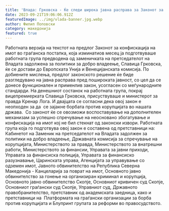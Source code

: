 ```yaml
---
title: 'Влада: Грковска - Ќе следи широка јавна расправа за Законот за конфискација на имот во граѓанска постапка по добивање на мислењата од ЕУ и Венецијанска комисија - 21 СЕПТЕМВРИ 2023'
date: 2023-09-21T19:06:06.912Z
featuredImage: ../img/vlada-banner.jpg.webp
author: Филип Поповски
category: македонија
featured: true
---
```

Работната верзија на текстот на предлог Законот за конфискација на имот во граѓанска постапка, која изминатиов месец ја подготвуваше работната група предводена од заменичката на претседателот на Владата задолжена за политики за добро владеење, Славица Грковска, ќе се достави до Европската Унија и Венецијанската комисија. По добиените мислења, предлог законското решение ќе биде разгледувано на јавна расправа пред пошироката јавност, со цел да се донесе функционален и применлив закон, усогласен со меѓународните стандарди.
На денешниот состанок на работната група, покрај вицепремиерката Славица Грковска, присуствуваше и министерот за правда Кренар Лога. И двајцата се согласни дека овој закон е неопходен за да  се зајакне борбата против корупцијата во нашата држава.  Со законот ќе се овозможи воспоставување на дополнителен механизам за успешно спречување на неосновано збогатување и конфискација на имот кој не бил стекнат од законски извори.
Работната група која го подготвува овој закон е составена од претставници на: Кабинетот на Заменик на претседателот на Владата задолжен за политики на добро владеење, Државната комисија за спречување на корупцијата, Министерството за правда, Министерството за внатрешни работи, Министерството за финансии, Управата за јавни приходи, Управата за финансиска полиција, Управата за финансиско разузнавање, Царинската управа, Агенцијата за управување со одземен имот, Јавното обвинителство на Република Северна Македонија - Канцеларија за поврат на имот, Основното јавно обвинителство за гонење на организиран криминал и корупција, Основното јавно обвинителство Скопје, Основниот кривичен суд Скопје, Основниот граѓански суд Скопје, Управниот суд, Државното правобранителство, претставник од академската заедница, како и претставници на  Платформата на граѓански организации за борба против корупцијата и Блупринт групата за реформи во правосудството.
